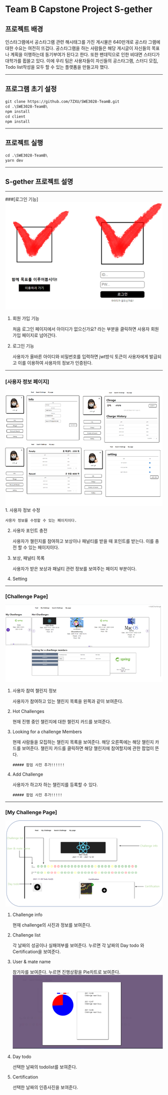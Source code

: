 # Team B Capstone Project S-gether


## 프로젝트 배경
인스타그램에서 공스타그램 관련 해시태그를 가진 게시물은 640만개로 공스타 그램에 대한 수요는 여전히 뜨겁다. 공스타그램을 하는 사람들은 해당 게시글이 자신들의 목표나 계획을 이행하는데 동기부여가 된다고 한다. 
또한 팬데믹으로 인한 비대면 스터디가 대학가를 휩쓸고 있다. 이에 우리 팀은 사용자들이 자신들의 공스타그램, 스터디 모집, Todo list작성을 모두 할 수 있는 플랫폼을 만들고자 했다.

---

## 프로그램 초기 설정
```
git clone https://github.com/7ZXU/SWE3028-TeamB.git
cd .\SWE3028-TeamB\
npm install
cd client
npm install
```
---
## 프로젝트 실행
```
cd .\SWE3028-TeamB\
yarn dev
```
---

## S-gether 프로젝트 설명
---
###[로그인 기능]
<img src = "./Picture/로그인 페이지.png">
1. 회원 가입 기능

    처음 로그인 페이지에서 아이디가 없으신가요? 라는 부분을 클릭하면 사용자 회원가입 페이지로 넘어간다.
2. 로그인 기능

    사용자가 올바른 아이디와 비밀번호를 입력하면 jwt방식 토큰이 사용자에게 발급되고 이를 이용하여 사용자의 정보가 인증된다.
---
### [사용자 정보 페이지]
<img src = "./Picture/User info.png">
1. 사용자 정보 수정

    사용자 정보를 수정할 수 있는 페이지이다.

2. 사용자 포인트 충전

    사용자가 챌린지를 참여하고 보상이나 패널티를 받을 때 포인트를 받는다. 이를 충전 할 수 있는 페이지이다.

3. 보상, 패널티 목록

    사용자가 받은 보상과 패널티 관련 정보를 보여주는 페이지 부분이다.

4. Setting

    
---
### [Challenge Page]
<img src = ".\Picture\Challenge Search Page.png" >

1. 사용자 참여 챌린지 정보

    사용자가 참여하고 있는 챌린지 목록을 왼쪽과 같이 보여준다.

2. Hot Challenges

    현재 진행 중인 챌린지에 대한 챌린지 카드를 보여준다.

3. Looking for a challenge Members

    현재 사람들을 모집하는 챌린지 목록을 보여준다.
    해당 오른쪽에는 해당 챌린지 카드를 보여준다.
    챌린지 카드를 클릭하면 해당 챌린지에 참여할지에 관한 팝업이 뜬다.
    ```
    ##### 팝업 사진 추가!!!!!!
    ```

4. Add Challenge

    사용자가 하고자 하는 챌린지를 등록할 수 있다.
    ```
    ##### 팝업 사진 추가!!!!!
    ```

---
### [My Challenge Page]
<img src = ".\Picture\My challenge.png" >

1. Challenge info

   현재 challenge의 사진과 정보를 보여준다.
2. Challenge list

   
   각 날짜의 성공이나 실패여부를 보여준다. 누르면 각 날짜의 Day todo 와 Certification을 보여준다.
3. User & mate name

   
   참가자를 보여준다. 누르면 진행상황을 Pie차트로 보여준다.
   <img src = ".\Picture\pie.png" >
4. Day todo
   

   선택한 날짜의 todolist를 보여준다.
5. Certification

   
   선택한 날짜의 인증사진을 보여준다.






